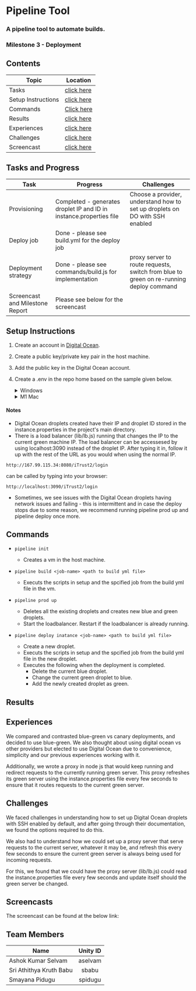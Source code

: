 # Pipeline Tool 

### A pipeline tool to automate builds.
### Milestone 3 - Deployment

## Contents

| Topic | Location |
|-|-|
|Tasks | [click here](#tasks-and-progress) |
|Setup Instructions| [click here](#setup-instructions)|
|Commands| [Click here](#commands)|
|Results| [click here](#results)|
|Experiences | [click here](#experiences)|
|Challenges | [click here](#challenges)|
|Screencast | [click here](#screencasts)|


## Tasks and Progress

| Task | Progress | Challenges
|-|-|-|
| Provisioning | Completed - generates droplet IP and ID in instance.properties file | Choose a provider, understand how to set up droplets on DO with SSH enabled
| Deploy job |  Done - please see build.yml for the deploy job |  
| Deployment strategy | Done - please see commands/build.js for implementation | proxy server to route requests, switch from blue to green on re-running deploy command
| Screencast and Milestone Report | Please see below for the screencast

## Setup Instructions

  1) Create an account in [Digital Ocean](https://www.digitalocean.com).
  2) Create a public key/private key pair in the host machine.
  3) Add the public key in the Digital Ocean account.
  4) Create a .env in the repo home based on the sample given below.

     <details>
      <summary>Windows</summary>
        <p>

          IP=192.168.10.112
          VM_NAME=pipeline-vm
          USER_NAME=<your username for the Personal access token>
          TOKEN=<your personal access token>
          DIGITAL_OCEAN_TOKEN=<your personal access token for Digital Ocean>
          PUB_KEY_PATH=<path to public key>
          PVT_KEY_PATH=<path to private key>  

     </details>

     <details>
      <summary>M1 Mac</summary>
        <p>

          VM_NAME='vm1'
          USER_NAME=<your username for the Personal access token>
          TOKEN=<your personal access token for GitHub>
          DIGITAL_OCEAN_TOKEN=<your personal access token for Digital Ocean>
          PUB_KEY_PATH=<path to public key>
          PVT_KEY_PATH=<path to private key>
     </details>

#### Notes

- Digital Ocean droplets created have their IP and droplet ID stored in the instance.properties in the project's main directory.
- There is a load balancer (lib/lb.js) running that changes the IP to the current green machine IP. The load balancer can be accessesed by using localhost:3090 instead of the droplet IP. After typing it in, follow it up with the rest of the URL as you would when using the normal IP.

```
http://167.99.115.34:8080/iTrust2/login
```
can be called by typing into your browser:
```
http://localhost:3090/iTrust2/login
```

- Sometimes, we see issues with the Digital Ocean droplets having network issues and failing - this is intermittent and in case the deploy stops due to some reason, we recommend running pipeline prod up and pipeline deploy once more. 

## Commands
  - ```pipeline init ```
    * Creates a vm in the host machine.
          
  - ```pipeline build <job-name> <path to build yml file>```
    * Executs the scripts in setup and the spcified job from the build yml file in the vm. 
  - ```pipeline prod up```
    * Deletes all the existing droplets and creates new blue and green droplets.
    * Start the loadbalancer. Restart if the loadbalancer is already running.
  - ```pipeline deploy inatance <job-name> <path to build yml file>```
    * Create a new droplet.
    * Executs the scripts in setup and the spcified job from the build yml file in the new droplet.
    * Executes the following when the deployment is completed.
      + Delete the current blue droplet.
      + Change the current green droplet to blue.
      + Add the newly created droplet as green.
          
## Results


## Experiences

We compared and contrasted blue-green vs canary deployments, and decided to use blue-green. We also thought about using digital ocean vs other providers but elected to use Digital Ocean due to convenience, simplicity and our previous experiences working with it. 

Additionally, we wrote a proxy in node js that would keep running and redirect requests to the currently running green server. This proxy refreshes its green server using the instance.properties file every few seconds to ensure that it routes requests to the current green server. 


## Challenges

We faced challenges in understanding how to set up Digital Ocean droplets with SSH enabled by default, and after going through their documentation, we found the options required to do this.

We also had to understand how we could set up a proxy server that serve requests to the current server, whatever it may be, and refresh this every few seconds to ensure the current green server is always being used for incoming requests. 

For this, we found that we could have the proxy server (lib/lb.js) could read the instance.properties file every few seconds and update itself should the green server be changed.


## Screencasts

The screencast can be found at the below link:


## Team Members

| Name | Unity ID |
| ------------- |:-------------:|
|Ashok Kumar Selvam | aselvam |
|Sri Athithya Kruth Babu | sbabu |
|Smayana Pidugu | spidugu |
